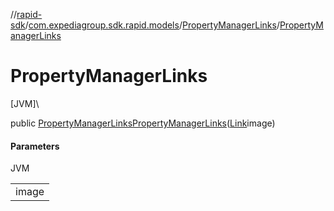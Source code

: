 //[rapid-sdk](../../../index.md)/[com.expediagroup.sdk.rapid.models](../index.md)/[PropertyManagerLinks](index.md)/[PropertyManagerLinks](-property-manager-links.md)

# PropertyManagerLinks

[JVM]\

public [PropertyManagerLinks](index.md)[PropertyManagerLinks](-property-manager-links.md)([Link](../-link/index.md)image)

#### Parameters

JVM

| |
|---|
| image |
